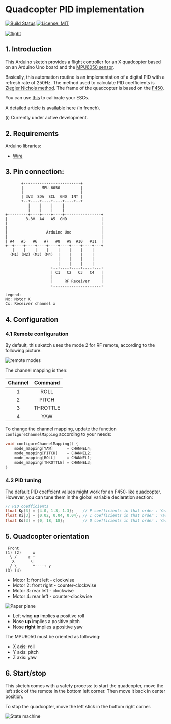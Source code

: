 # Quadcopter PID implementation
[![Build Status](https://travis-ci.org/lobodol/drone-flight-controller.svg?branch=master)](https://travis-ci.org/lobodol/drone-flight-controller)
[![License: MIT](https://img.shields.io/badge/License-MIT-yellow.svg)](https://opensource.org/licenses/MIT)

[![flight](https://www.firediy.fr/images/articles/pid-drone/flight1.jpg)](https://www.firediy.fr/article/asservissement-pid-drone-ch-8)
 
## 1. Introduction

This Arduino sketch provides a flight controller for an X quadcopter based on an Arduino Uno board and the [MPU6050 sensor](https://www.invensense.com/wp-content/uploads/2015/02/MPU-6000-Datasheet1.pdf).

Basically, this automation routine is an implementation of a digital PID with a refresh rate of 250Hz.
The method used to calculate PID coefficients is [Ziegler Nichols method](https://en.wikipedia.org/wiki/PID_controller#Ziegler%E2%80%93Nichols_method).
The frame of the quadcopter is based on the [F450](https://www.qwant.com/?q=f450%20frame&t=images).

You can use [this](https://github.com/lobodol/ESC-calibration) to calibrate your ESCs.

A detailed article is available [here](https://www.firediy.fr/article/asservissement-pid-drone-ch-8) (in french).

(i) Currently under active development.

## 2. Requirements
Arduino libraries:
* [Wire](https://www.arduino.cc/en/Reference/Wire)

## 3. Pin connection:
```
       +-------------------------+
       |        MPU-6050         |
       |                         |
       | 3V3  SDA  SCL  GND  INT |
       +--+----+----+----+----+--+
          |    |    |    |
          |    |    |    |
+---------+----+----+----+----------------+
|        3.3V  A4   A5  GND               |
|                                         |
|                                         |
|                 Arduino Uno             |
|                                         |
| #4   #5   #6   #7   #8   #9  #10   #11  |
+--+----+----+----+----+----+----+----+---+
   |    |    |    |    |    |    |    |
  (M1) (M2) (M3) (M4)  |    |    |    |
                       |    |    |    |  
                       |    |    |    |
                    +--+----+----+----+---+
                    | C1   C2   C3   C4   |
                    |                     |
                    |     RF Receiver     |
                    +---------------------+
  
Legend:
Mx: Motor X
Cx: Receiver channel x
```

## 4. Configuration
### 4.1 Remote configuration
By default, this sketch uses the mode 2 for RF remote, according to the following picture:

![remote modes](https://www.firediy.fr/images/articles/drone6/remote_modes.jpg)

The channel mapping is then:

| Channel | Command    |
| :-----: | :--------: |
| 1       | ROLL       |
| 2       | PITCH      |
| 3       | THROTTLE   |
| 4       | YAW        |

To change the channel mapping, update the function `configureChannelMapping` according to your needs:

```c
void configureChannelMapping() {
    mode_mapping[YAW]      = CHANNEL4;
    mode_mapping[PITCH]    = CHANNEL2;
    mode_mapping[ROLL]     = CHANNEL1;
    mode_mapping[THROTTLE] = CHANNEL3;
}
```

### 4.2 PID tuning
The default PID coeffcient values might work for an F450-like quadcopter.
However, you can tune them in the global variable declaration section:

```c
// PID coefficients
float Kp[3] = {4.0, 1.3, 1.3};    // P coefficients in that order : Yaw, Pitch, Roll
float Ki[3] = {0.02, 0.04, 0.04}; // I coefficients in that order : Yaw, Pitch, Roll
float Kd[3] = {0, 18, 18};        // D coefficients in that order : Yaw, Pitch, Roll
````

## 5. Quadcopter orientation

```
 Front
(1) (2)     x
  \ /     z ↑
   X       \|
  / \       +----→ y
(3) (4)
```

* Motor 1: front left  - clockwise
* Motor 2: front right - counter-clockwise
* Motor 3: rear left   - clockwise
* Motor 4: rear left   - counter-clockwise

![Paper plane](https://www.firediy.fr/images/articles/drone-1/ypr.jpg)
* Left wing **up** implies a positive roll
* Nose **up** implies a positive pitch
* Nose **right** implies a positive yaw

The MPU6050 must be oriented as following:

* X axis: roll
* Y axis: pitch
* Z axis: yaw

## 6. Start/stop
This sketch comes with a safety process: to start the quadcopter, move the left stick of the remote in the bottom left corner. Then move it back in center position.

To stop the quadcopter, move the left stick in the bottom right corner.

![State machine](https://www.firediy.fr/images/articles/pid-drone/state_machine.jpg)
